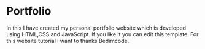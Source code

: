 # Portfolio
In this I have created my personal portfolio website which is developed using HTML,CSS and JavaScript. If you like it you can edit this template. For this website tutorial i want to thanks Bedimcode.
